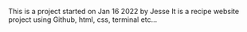 This is a project started on Jan 16 2022 by Jesse 
It is a recipe website project using Github, html, css, terminal etc...